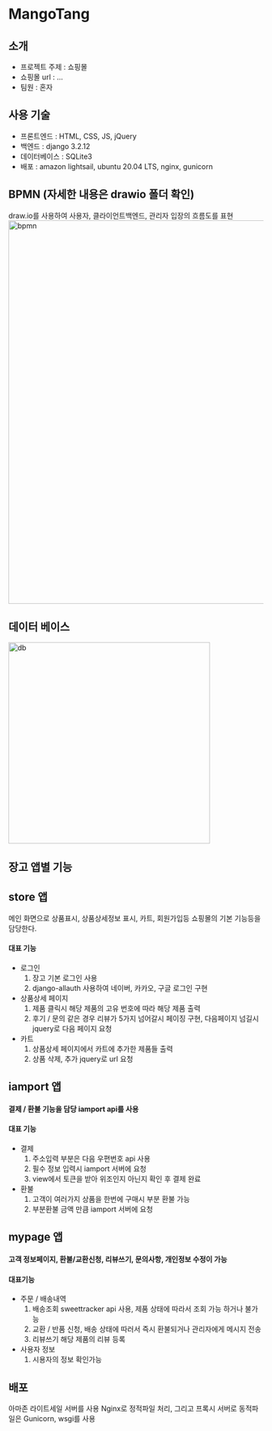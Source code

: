 # MangoTang
## 소개
* 프로젝트 주제 : 쇼핑몰
* 쇼핑몰 url : ...
* 팀원 : 혼자

## 사용 기술
* 프론트엔드 : HTML, CSS, JS, jQuery
* 백엔드 : django 3.2.12
* 데이터베이스 : SQLite3
* 배포 : amazon lightsail, ubuntu 20.04 LTS, nginx, gunicorn
## BPMN (자세한 내용은 drawio 폴더 확인)
draw.io를 사용하여 사용자, 클라이언트백엔드, 관리자 입장의 흐름도를 표현
<img width="758" alt="bpmn" src="https://user-images.githubusercontent.com/48763809/165433920-d1691d86-2305-490f-aa84-937be6c47f71.png">


## 데이터 베이스
<img width="398" alt="db" src="https://user-images.githubusercontent.com/48763809/165434119-643cb1c2-5729-4d7d-bf9f-73ff0e03153a.png">


## 장고 앱별 기능
## store 앱 
메인 화면으로 상품표시, 상품상세정보 표시, 카트, 회원가입등 쇼핑몰의 기본 기능등을 담당한다.
#### 대표 기능
* 로그인
  1. 장고 기본 로그인 사용
  2. django-allauth 사용하여 네이버, 카카오, 구글 로그인 구현
* 상품상세 페이지
  1. 제품 클릭시 해당 제품의 고유 번호에 따라 해당 제품 출력
  2. 후기 / 문의 같은 경우 리뷰가 5가지 넘어갈시 페이징 구현, 다음페이지 넘길시 jquery로 다음 페이지 요청
* 카트
  1. 상품상세 페이지에서 카트에 추가한 제품들 출력
  2. 상품 삭제, 추가 jquery로 url 요청

## iamport 앱
#### 결제 / 환불 기능을 담당 iamport api를 사용
#### 대표 기능
* 결제
  1. 주소입력 부분은 다음 우편번호 api 사용
  2. 필수 정보 입력시 iamport 서버에 요청
  3. view에서 토큰을 받아 위조인지 아닌지 확인 후 결제 완료
* 환불 
  1. 고객이 여러가지 상품을 한번에 구매시 부분 환불 가능
  2. 부분환불 금액 만큼 iamport 서버에 요청


## mypage 앱
#### 고객 정보페이지, 환불/교환신청, 리뷰쓰기, 문의사항, 개인정보 수정이 가능
#### 대표기능
* 주문 / 배송내역
  1. 배송조회 sweettracker api 사용, 제품 상태에 따라서 조회 가능 하거나 불가능
  2. 교환 / 반품 신청, 배송 상태에 따러서 즉시 환불되거나 관리자에게 메시지 전송
  3. 리뷰쓰기 해당 제품의 리뷰 등록
* 사용자 정보
  1. 시용자의 정보 확인가능

 ## 배포 
 아마존 라이트세일 서버를 사용
 Nginx로 정적파일 처리, 그리고 프록시 서버로
 동적파일은 Gunicorn, wsgi를 사용




